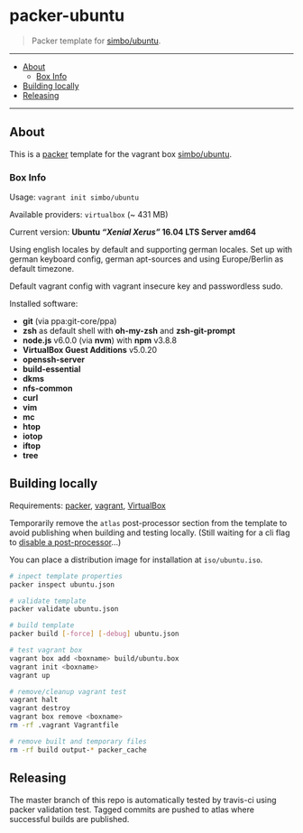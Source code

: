 packer-ubuntu
===============

  > Packer template for [simbo/ubuntu](https://atlas.hashicorp.com/simbo/boxes/ubuntu).

---

<!-- MarkdownTOC -->

- [About](#about)
  - [Box Info](#box-info)
- [Building locally](#building-locally)
- [Releasing](#releasing)

<!-- /MarkdownTOC -->

---


## About

This is a [packer](https://packer.io/) template for the vagrant box 
[simbo/ubuntu](https://atlas.hashicorp.com/simbo/boxes/ubuntu).


### Box Info

Usage: `vagrant init simbo/ubuntu`

Available providers: `virtualbox` (~ 431 MB)

Current version: **Ubuntu *“Xenial Xerus”* 16.04 LTS Server amd64**

Using english locales by default and supporting german locales. Set up with 
german keyboard config, german apt-sources and using Europe/Berlin as default 
timezone.

Default vagrant config with vagrant insecure key and passwordless sudo.

Installed software:
  - **git** (via ppa:git-core/ppa)
  - **zsh** as default shell with **oh-my-zsh** and **zsh-git-prompt**
  - **node.js** v6.0.0 (via **nvm**) with **npm** v3.8.8
  - **VirtualBox Guest Additions** v5.0.20
  - **openssh-server**
  - **build-essential**
  - **dkms**
  - **nfs-common**
  - **curl**
  - **vim**
  - **mc**
  - **htop**
  - **iotop**
  - **iftop**
  - **tree**


## Building locally

Requirements:
  [packer](https://packer.io/),
  [vagrant](https://www.vagrantup.com/),
  [VirtualBox](https://www.virtualbox.org/)

Temporarily remove the `atlas` post-processor section from the template to 
avoid publishing when building and testing locally. (Still waiting for a cli 
flag to [disable a post-processor](https://github.com/mitchellh/packer/issues/2679)…)

You can place a distribution image for installation at `iso/ubuntu.iso`.

``` sh
# inpect template properties
packer inspect ubuntu.json

# validate template
packer validate ubuntu.json

# build template
packer build [-force] [-debug] ubuntu.json

# test vagrant box
vagrant box add <boxname> build/ubuntu.box
vagrant init <boxname>
vagrant up

# remove/cleanup vagrant test
vagrant halt
vagrant destroy
vagrant box remove <boxname>
rm -rf .vagrant Vagrantfile

# remove built and temporary files
rm -rf build output-* packer_cache
```


## Releasing

The master branch of this repo is automatically tested by travis-ci using packer
validation test. Tagged commits are pushed to atlas where successful builds are 
published.

